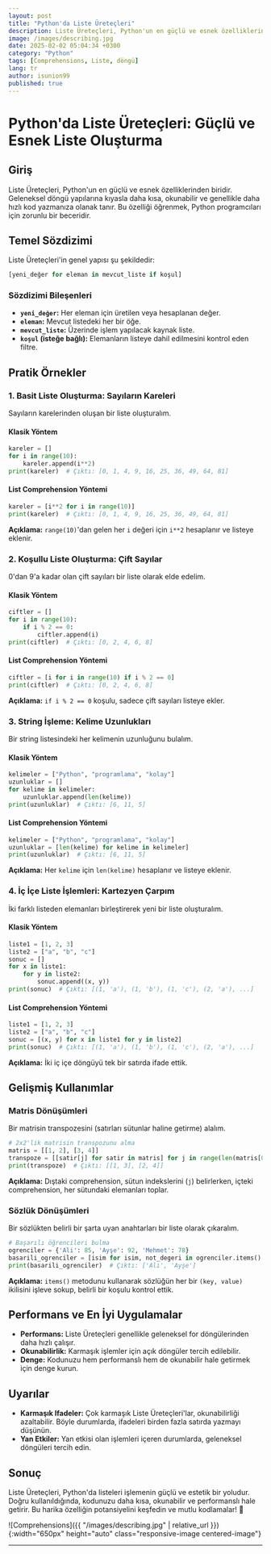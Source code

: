 ```yaml
---
layout: post
title: "Python'da Liste Üreteçleri"
description: Liste Üreteçleri, Python'un en güçlü ve esnek özelliklerinden biridir. Geleneksel döngü yapılarına kıyasla daha kısa, okunabilir ve genellikle daha hızlı kod yazmanıza olanak tanır."
image: /images/describing.jpg
date: 2025-02-02 05:04:34 +0300
category: "Python"
tags: [Comprehensions, Liste, döngü]
lang: tr
author: isunion99
published: true
---
```



# **Python'da Liste Üreteçleri: Güçlü ve Esnek Liste Oluşturma**

## **Giriş**
Liste Üreteçleri, Python'un en güçlü ve esnek özelliklerinden biridir. Geleneksel döngü yapılarına kıyasla daha kısa, okunabilir ve genellikle daha hızlı kod yazmanıza olanak tanır. Bu özelliği öğrenmek, Python programcıları için zorunlu bir beceridir.



## **Temel Sözdizimi**
Liste Üreteçleri'in genel yapısı şu şekildedir:
```python
[yeni_değer for eleman in mevcut_liste if koşul]
```

### **Sözdizimi Bileşenleri**
- **`yeni_değer`:** Her eleman için üretilen veya hesaplanan değer.
- **`eleman`:** Mevcut listedeki her bir öğe.
- **`mevcut_liste`:** Üzerinde işlem yapılacak kaynak liste.
- **`koşul` (isteğe bağlı):** Elemanların listeye dahil edilmesini kontrol eden filtre.



## **Pratik Örnekler**

### **1. Basit Liste Oluşturma: Sayıların Kareleri**
Sayıların karelerinden oluşan bir liste oluşturalım.

#### **Klasik Yöntem**
```python
kareler = []
for i in range(10):
    kareler.append(i**2)
print(kareler)  # Çıktı: [0, 1, 4, 9, 16, 25, 36, 49, 64, 81]
```

#### **List Comprehension Yöntemi**
```python
kareler = [i**2 for i in range(10)]
print(kareler)  # Çıktı: [0, 1, 4, 9, 16, 25, 36, 49, 64, 81]
```

**Açıklama:** `range(10)`'dan gelen her `i` değeri için `i**2` hesaplanır ve listeye eklenir.



### **2. Koşullu Liste Oluşturma: Çift Sayılar**
0'dan 9'a kadar olan çift sayıları bir liste olarak elde edelim.

#### **Klasik Yöntem**
```python
ciftler = []
for i in range(10):
    if i % 2 == 0:
        ciftler.append(i)
print(ciftler)  # Çıktı: [0, 2, 4, 6, 8]
```

#### **List Comprehension Yöntemi**
```python
ciftler = [i for i in range(10) if i % 2 == 0]
print(ciftler)  # Çıktı: [0, 2, 4, 6, 8]
```

**Açıklama:** `if i % 2 == 0` koşulu, sadece çift sayıları listeye ekler.



### **3. String İşleme: Kelime Uzunlukları**
Bir string listesindeki her kelimenin uzunluğunu bulalım.

#### **Klasik Yöntem**
```python
kelimeler = ["Python", "programlama", "kolay"]
uzunluklar = []
for kelime in kelimeler:
    uzunluklar.append(len(kelime))
print(uzunluklar)  # Çıktı: [6, 11, 5]
```

#### **List Comprehension Yöntemi**
```python
kelimeler = ["Python", "programlama", "kolay"]
uzunluklar = [len(kelime) for kelime in kelimeler]
print(uzunluklar)  # Çıktı: [6, 11, 5]
```

**Açıklama:** Her `kelime` için `len(kelime)` hesaplanır ve listeye eklenir.



### **4. İç İçe Liste İşlemleri: Kartezyen Çarpım**
İki farklı listeden elemanları birleştirerek yeni bir liste oluşturalım.

#### **Klasik Yöntem**
```python
liste1 = [1, 2, 3]
liste2 = ["a", "b", "c"]
sonuc = []
for x in liste1:
    for y in liste2:
        sonuc.append((x, y))
print(sonuc)  # Çıktı: [(1, 'a'), (1, 'b'), (1, 'c'), (2, 'a'), ...]
```

#### **List Comprehension Yöntemi**
```python
liste1 = [1, 2, 3]
liste2 = ["a", "b", "c"]
sonuc = [(x, y) for x in liste1 for y in liste2]
print(sonuc)  # Çıktı: [(1, 'a'), (1, 'b'), (1, 'c'), (2, 'a'), ...]
```

**Açıklama:** İki iç içe döngüyü tek bir satırda ifade ettik.



## **Gelişmiş Kullanımlar**

### **Matris Dönüşümleri**
Bir matrisin transpozesini (satırları sütunlar haline getirme) alalım.

```python
# 2x2'lik matrisin transpozunu alma
matris = [[1, 2], [3, 4]]
transpoze = [[satir[j] for satir in matris] for j in range(len(matris[0]))]
print(transpoze)  # Çıktı: [[1, 3], [2, 4]]
```

**Açıklama:** Dıştaki comprehension, sütun indekslerini (`j`) belirlerken, içteki comprehension, her sütundaki elemanları toplar.



### **Sözlük Dönüşümleri**
Bir sözlükten belirli bir şarta uyan anahtarları bir liste olarak çıkaralım.

```python
# Başarılı öğrencileri bulma
ogrenciler = {'Ali': 85, 'Ayşe': 92, 'Mehmet': 78}
basarili_ogrenciler = [isim for isim, not_degeri in ogrenciler.items() if not_degeri >= 80]
print(basarili_ogrenciler)  # Çıktı: ['Ali', 'Ayşe']
```

**Açıklama:** `items()` metodunu kullanarak sözlüğün her bir `(key, value)` ikilisini işleve sokup, belirli bir koşulu kontrol ettik.



## **Performans ve En İyi Uygulamalar**

- **Performans:** Liste Üreteçleri genellikle geleneksel for döngülerinden daha hızlı çalışır.
- **Okunabilirlik:** Karmaşık işlemler için açık döngüler tercih edilebilir.
- **Denge:** Kodunuzu hem performanslı hem de okunabilir hale getirmek için denge kurun.



## **Uyarılar**
- **Karmaşık Ifadeler:** Çok karmaşık Liste Üreteçleri'lar, okunabilirliği azaltabilir. Böyle durumlarda, ifadeleri birden fazla satırda yazmayı düşünün.
- **Yan Etkiler:** Yan etkisi olan işlemleri içeren durumlarda, geleneksel döngüleri tercih edin.



## **Sonuç**
Liste Üreteçleri, Python'da listeleri işlemenin güçlü ve estetik bir yoludur. Doğru kullanıldığında, kodunuzu daha kısa, okunabilir ve performanslı hale getirir. Bu harika özelliğin potansiyelini keşfedin ve mutlu kodlamalar! 🚀

 
![Comprehensions]({{ "/images/describing.jpg" | relative_url }}){:width="650px" height="auto" class="responsive-image centered-image"}

---